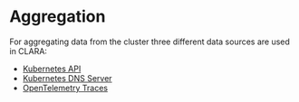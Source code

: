 # Aggregation

For aggregating data from the cluster three different data sources are used in CLARA:
* [Kubernetes API](./platforms/kubernetes/api/index.md)
* [Kubernetes DNS Server](./platforms/kubernetes/dns/index.md)
* [OpenTelemetry Traces](./platforms/kubernetes/opentelemetry/index.md)